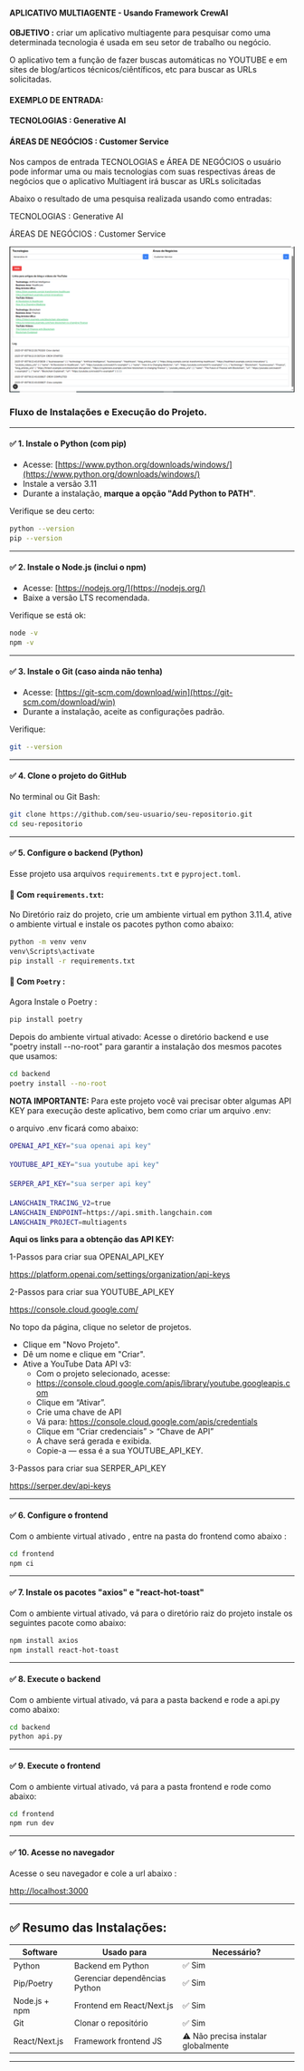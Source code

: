 
#### **APLICATIVO MULTIAGENTE - Usando Framework CrewAI**                       

**OBJETIVO :** criar um aplicativo multiagente para pesquisar como uma determinada tecnologia é usada em seu setor de trabalho ou negócio.

O aplicativo tem a função de fazer buscas automáticas no YOUTUBE e em sites de blog/articos técnicos/ciêntíficos,
etc para buscar as URLs solicitadas. 

####               EXEMPLO DE ENTRADA:  
#### TECNOLOGIAS  :  Generative AI                        
  

#### ÁREAS DE NEGÓCIOS  : Customer Service


Nos campos de entrada TECNOLOGIAS e ÁREA DE NEGÓCIOS o usuário pode informar uma ou mais tecnologias com suas respectivas
 áreas de negócios que o aplicativo Multiagent irá buscar as URLs solicitadas

 Abaixo o resultado de uma pesquisa realizada usando como entradas:
 
 TECNOLOGIAS  :  Generative AI

 ÁREAS DE NEGÓCIOS  : Customer Service               
  

![alt text](image.png)

### **Fluxo de Instalações e Execução do Projeto**.

---

#### ✅ 1. **Instale o Python (com pip)**

* Acesse: [https://www.python.org/downloads/windows/](https://www.python.org/downloads/windows/)
* Instale a versão 3.11 
* Durante a instalação, **marque a opção "Add Python to PATH"**.

Verifique se deu certo:

```sh
python --version
pip --version
```

---

#### ✅ 2. **Instale o Node.js (inclui o npm)**

* Acesse: [https://nodejs.org/](https://nodejs.org/)
* Baixe a versão LTS recomendada.

Verifique se está ok:

```sh
node -v
npm -v
```

---

#### ✅ 3. **Instale o Git (caso ainda não tenha)**

* Acesse: [https://git-scm.com/download/win](https://git-scm.com/download/win)
* Durante a instalação, aceite as configurações padrão.

Verifique:

```sh
git --version
```

---

#### ✅ 4. **Clone o projeto do GitHub**

No terminal ou Git Bash:

```sh
git clone https://github.com/seu-usuario/seu-repositorio.git
cd seu-repositorio
```

---

#### ✅ 5. **Configure o backend (Python)**

Esse projeto usa arquivos `requirements.txt` e `pyproject.toml`.

#### 📌 Com `requirements.txt`:

No Diretório raiz do projeto, crie um ambiente virtual em python 3.11.4, ative o ambiente virtual
e instale os pacotes python como abaixo:
  
```sh
python -m venv venv
venv\Scripts\activate
pip install -r requirements.txt
```

#### 📌 Com `Poetry` :

Agora Instale o Poetry :

```sh
pip install poetry
```

Depois do ambiente virtual ativado:
Acesse o diretório backend e use "poetry install --no-root" para garantir a instalação dos mesmos pacotes que usamos:  
    
```sh
cd backend
poetry install --no-root
```

**NOTA IMPORTANTE:**
Para este projeto você vai precisar obter algumas API KEY para execução deste aplicativo, bem como criar um arquivo .env:

o arquivo .env ficará como abaixo:

    
```sh
OPENAI_API_KEY="sua openai api key"

YOUTUBE_API_KEY="sua youtube api key"

SERPER_API_KEY="sua serper api key"

LANGCHAIN_TRACING_V2=true
LANGCHAIN_ENDPOINT=https://api.smith.langchain.com
LANGCHAIN_PROJECT=multiagents
```

**Aqui os links para a obtenção das API KEY:**

1-Passos para criar sua OPENAI_API_KEY

  https://platform.openai.com/settings/organization/api-keys

2-Passos para criar sua YOUTUBE_API_KEY

  https://console.cloud.google.com/

  No topo da página, clique no seletor de projetos.
  - Clique em "Novo Projeto".
  - Dê um nome e clique em "Criar".
  - Ative a YouTube Data API v3:
    - Com o projeto selecionado, acesse:
    -  https://console.cloud.google.com/apis/library/youtube.googleapis.com
    - Clique em “Ativar”.
    - Crie uma chave de API
    - Vá para: 
     https://console.cloud.google.com/apis/credentials
    - Clique em “Criar credenciais” > “Chave de API”
    - A chave será gerada e exibida. 
    - Copie-a — essa é a sua YOUTUBE_API_KEY.  


3-Passos para criar sua SERPER_API_KEY

https://serper.dev/api-keys


---

#### ✅ 6. Configure o frontend 

Com o ambiente virtual ativado , entre na pasta do frontend como abaixo :

```sh
cd frontend
npm ci
```

---

#### ✅ 7. Instale os pacotes "axios" e  "react-hot-toast" 

Com o ambiente virtual ativado, vá para o  diretório raiz do projeto instale os seguintes pacote como abaixo:

```sh
npm install axios
npm install react-hot-toast
```

---  


#### ✅ 8. Execute o backend 

Com o ambiente virtual ativado, vá para a pasta backend e rode a api.py como abaixo:

```sh
cd backend
python api.py
```

---

#### ✅ 9. Execute o frontend 

Com o ambiente virtual ativado, vá para a pasta frontend e rode como abaixo:

```sh
cd frontend
npm run dev
```

---

#### ✅ 10. Acesse no navegador

Acesse o seu navegador e cole a url abaixo :

 [http://localhost:3000](http://localhost:3000)  

---

## ✅ Resumo das Instalações:

| Software      | Usado para                    | Necessário?                          |
| ------------- | ----------------------------- | ------------------------------------ |
| Python        | Backend em Python             | ✅ Sim                               |
| Pip/Poetry    | Gerenciar dependências Python | ✅ Sim                               |
| Node.js + npm | Frontend em React/Next.js     | ✅ Sim                               |
| Git           | Clonar o repositório          | ✅ Sim                               |
| React/Next.js | Framework frontend JS         | ⚠️ Não precisa instalar globalmente  |

---

   